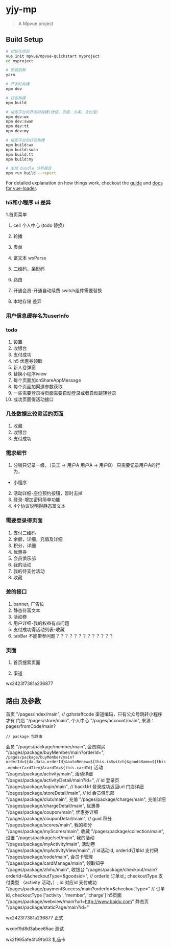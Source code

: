 # yjy-mp

> A Mpvue project

## Build Setup

``` bash
# 初始化项目
vue init mpvue/mpvue-quickstart myproject
cd myproject

# 安装依赖
yarn

# 开发时构建
npm dev

# 打包构建
npm build

# 指定平台的开发时构建(微信、百度、头条、支付宝)
npm dev:wx
npm dev:swan
npm dev:tt
npm dev:my

# 指定平台的打包构建
npm build:wx
npm build:swan
npm build:tt
npm build:my

# 生成 bundle 分析报告
npm run build --report
```

For detailed explanation on how things work, checkout the [guide](http://vuejs-templates.github.io/webpack/) and [docs for vue-loader](http://vuejs.github.io/vue-loader).

### h5和小程序 ui 差异
1.首页菜单
1. cell 个人中心 (todo 替换)
1. 轮播
1. 表单
1. 富文本 wxParse
1. 二维码，条形码

1. 路由

1. 开通会员-开通自动续费 switch组件需要替换
1. 本地存储 差异
### 用户信息缓存名为userInfo


### todo
1. 设置
1. 收银台
1. 支付成功
1. h5 优惠券领取
1. 新人卷弹窗
1. 替换小程序iview
1. 每个页面加onShareAppMessage
1. 每个页面加渠道参数获取
1. 一些需要登录得页面需要自动登录或者自动跳转登录
1. 成功页面得活动接口


### 几处数据比较灵活的页面
1. 收藏
1. 收银台
1. 支付成功


### 需求细节
1. 分销只记录一级，（员工 -> 用户A   用户A -> 用户B）  只需要记录用户A的行为，
  * 小程序

  2. 活动详细-座位预约按钮，暂时去掉
  3. 登录-增加密码简单功能
  4. 4个协议说明得静态富文本


### 需要登录得页面
1. 支付二维码
1. 余额，详细，充值及详细
1. 积分，详细
1. 优惠券
1. 会员俱乐部
1. 我的活动
1. 我的待支付活动
1. 收藏


### 差的接口
1. banner, 广告位
1. 静态符富文本
1. 活动卷
1. 用户详细-我的权益有点问题
1. 支付成功得活动列表-收藏
1. tabBar 不能带参问题？？？？？？？？？？？？？

### 页面
1. 首页搜索页面

1. 渠道


wx2423f7381a236877

## 路由 及参数
   首页 "/pages/index/main",          // gzhstaffcode 渠道编码，只有公众号跳转小程序才有
   门店 "/pages/store/main",
   个人中心 "/pages/account/main",
   来源： pages/fromCode/main?

    // package 包路由
   会员 "/pages/package/member/main",
   会员购买  "/pages/package/buyMember/main?orderId=",  `/pages/package/buyMember/main?orderId=${da.data.orderId}&autoRenew=${this.isSwitch}&goodsName=${this.memberCardItem}&cardId=${this.cardId}`
   活动  "/pages/package/activity/main",
   活动详细  "/pages/package/activityDetail/main?id=",            // id
   登录页  "/pages/package/login/main",               // backUrl 登录成功返回url
   门店详细  "/pages/package/storeDetail/main",               // id
   会员俱乐部  "/pages/package/club/main",
   充值  "/pages/package/charge/main",
   充值详细  "/pages/package/chargeDetail/main",
   优惠券  "/pages/package/coupon/main",
   优惠券详细  "/pages/package/couponDetail/main",              // guid
   积分  "/pages/package/scores/main",
   我的积分  "/pages/package/myScores/main",
   收藏  "/pages/package/collection/main",
   设置  "/pages/package/set/main",
   我的活动  "/pages/package/myActivity/main",
   活动卷  "/pages/package/myActivityView/main", // id活动id, orderId订单id
   支付码  "/pages/package/code/main",
   会员卡管理  "/pages/package/cardManage/main",
   领取知乎  "/pages/package/zhihu/main",
   收银台  "/pages/package/checkout/main?orderId=&&checkoutType=&goodsid=",                  // orderId 订单id,;  checkoutType 支付类型 （activity 活动，）; id 对应id
   支付成功  "/pages/package/paymentSuccess/main?orderId=&checkoutType="    // 订单id, checkoutType ['activity', 'member', 'charge']
   h5页面  "/pages/package/webview/main?url=http://www.baidu.com"
   静态页  "/pages/package/staticPage/main?id="



wx2423f7381a236877 正式

wxdef9d8d3abee65ae 测试

wx2f995afe4fc9fb03 礼品卡
